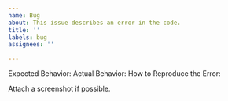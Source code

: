 ```yaml
---
name: Bug
about: This issue describes an error in the code.
title: ''
labels: bug
assignees: ''

---
```


Expected Behavior:
Actual Behavior:
How to Reproduce the Error:

Attach a screenshot if possible.
